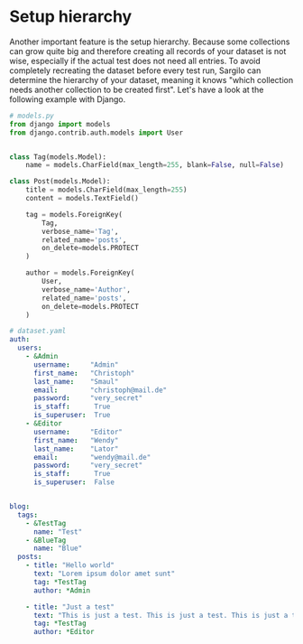 # Setup hierarchy

Another important feature is the setup hierarchy. Because some collections can grow quite big and therefore creating all records of your dataset is not wise, especially if the actual test does not need all entries. To avoid completely recreating the dataset before every test run, Sargilo can determine the hierarchy of your dataset, meaning it knows "which collection needs another collection to be created first". Let's have a look at the following example with Django.

```python
# models.py
from django import models
from django.contrib.auth.models import User


class Tag(models.Model):
    name = models.CharField(max_length=255, blank=False, null=False)

class Post(models.Model):
    title = models.CharField(max_length=255)
    content = models.TextField()

    tag = models.ForeignKey(
        Tag,
        verbose_name='Tag',
        related_name='posts',
        on_delete=models.PROTECT
    )

    author = models.ForeignKey(
        User,
        verbose_name='Author',
        related_name='posts',
        on_delete=models.PROTECT
    )
```

```yaml
# dataset.yaml
auth:
  users:
    - &Admin
      username:     "Admin"
      first_name:   "Christoph"
      last_name:    "Smaul"
      email:        "christoph@mail.de"
      password:     "very_secret"
      is_staff:      True
      is_superuser:  True
    - &Editor
      username:     "Editor"
      first_name:   "Wendy"
      last_name:    "Lator"
      email:        "wendy@mail.de"
      password:     "very_secret"
      is_staff:      True
      is_superuser:  False


blog:
  tags:
    - &TestTag
      name: "Test"
    - &BlueTag
      name: "Blue"
  posts:
    - title: "Hello world"
      text: "Lorem ipsum dolor amet sunt"
      tag: *TestTag
      author: *Admin

    - title: "Just a test"
      text: "This is just a test. This is just a test. This is just a test."
      tag: *TestTag
      author: *Editor
```